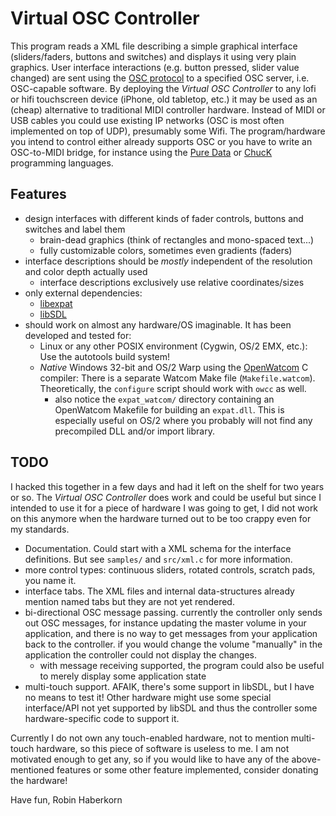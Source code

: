 Virtual OSC Controller
======================

This program reads a XML file describing a simple graphical interface (sliders/faders, buttons and switches) and displays it using very plain graphics.
User interface interactions (e.g. button pressed, slider value changed) are sent using the [OSC protocol](http://opensoundcontrol.org/) to a specified OSC server, i.e. OSC-capable software.
By deploying the _Virtual OSC Controller_ to any lofi or hifi touchscreen device (iPhone, old tabletop, etc.) it may be used as an (cheap) alternative to traditional MIDI controller hardware. Instead of MIDI or USB cables you could use existing IP networks (OSC is most often implemented on top of UDP), presumably some Wifi. The program/hardware you intend to control either already supports OSC or you have to write an OSC-to-MIDI bridge, for instance using the [Pure Data](http://puredata.info/) or [ChucK](http://chuck.cs.princeton.edu/) programming languages.

Features
--------

* design interfaces with different kinds of fader controls, buttons and switches and label them
  * brain-dead graphics (think of rectangles and mono-spaced text...)
  * fully customizable colors, sometimes even gradients (faders)
* interface descriptions should be _mostly_ independent of the resolution and color depth actually used
  * interface descriptions exclusively use relative coordinates/sizes
* only external dependencies:
  * [libexpat](http://expat.sourceforge.net/)
  * [libSDL](http://www.libsdl.org/)
* should work on almost any hardware/OS imaginable. It has been developed and tested for:
  * Linux or any other POSIX environment (Cygwin, OS/2 EMX, etc.):
    Use the autotools build system!
  * _Native_ Windows 32-bit and OS/2 Warp using the [OpenWatcom](http://www.openwatcom.org/) C compiler:
    There is a separate Watcom Make file (`Makefile.watcom`). Theoretically, the `configure` script should work with `owcc` as well.
    * also notice the `expat_watcom/` directory containing an OpenWatcom Makefile for building an `expat.dll`. This is especially useful on OS/2 where you probably will not find any precompiled DLL and/or import library.

TODO
----

I hacked this together in a few days and had it left on the shelf for two years or so. The _Virtual OSC Controller_ does work and could be useful but since I intended to use it for a piece of hardware I was going to get, I did not work on this anymore when the hardware turned out to be too crappy even for my standards.

* Documentation. Could start with a XML schema for the interface definitions. But see `samples/` and `src/xml.c` for more information.
* more control types: continuous sliders, rotated controls, scratch pads, you name it.
* interface tabs. The XML files and internal data-structures already mention named tabs but they are not yet rendered.
* bi-directional OSC message passing. currently the controller only sends out OSC messages, for instance updating the master volume in your application, and there is no way to get messages from your application back to the controller. if you would change the volume "manually" in the application the controller could not display the changes.
  * with message receiving supported, the program could also be useful to merely display some application state
* multi-touch support. AFAIK, there's some support in libSDL, but I have no means to test it! Other hardware might use some special interface/API not yet supported by libSDL and thus the controller some hardware-specific code to support it.

Currently I do not own any touch-enabled hardware, not to mention multi-touch hardware, so this piece of software is useless to me. I am not motivated enough to get any, so if you would like to have any of the above-mentioned features or some other feature implemented, consider donating the hardware!

Have fun,
Robin Haberkorn
